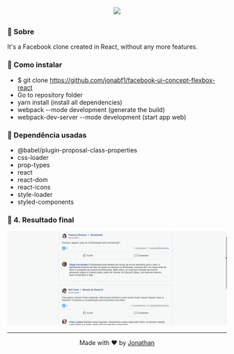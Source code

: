 <h1 align="center">
<img src="https://logodownload.org/wp-content/uploads/2014/09/facebook-logo-1-1.png" width="200px"/>
</h1>

### :rocket: Sobre
It's a Facebook clone created in React, without any more features.

### :rocket: Como instalar
- $ git clone https://github.com/jonabf1/facebook-ui-concept-flexbox-react
- Go to repository folder
- yarn install (install all dependencies)
- webpack --mode development (generate the build)
- webpack-dev-server --mode development (start app web)

### :rocket: Dependência usadas
- @babel/plugin-proposal-class-properties
- css-loader
- prop-types
- react
- react-dom
- react-icons
- style-loader
- styled-components
    
### :rocket: 4. Resultado final

<p align="center">
<img src="src/assets/facebook.gif"/>
</p>

<hr/>

<p align="center">
Made with ♥ by <a href="https://www.linkedin.com/in/jonathan-barros-franco">Jonathan</a>
</p>
